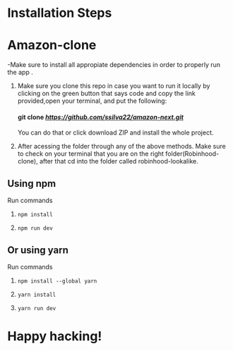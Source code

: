 # Installation Steps

# Amazon-clone


-Make sure to install all appropiate dependencies in order to properly run the app .

  1. Make sure you clone this repo in case you want to run it locally by clicking on the green button that says code and copy the link
     provided,open your terminal, and put the following:
     
     #### git clone *https://github.com/ssilva22/amazon-next.git*
     
     You can do that or click download ZIP and install the whole project.
  
  2. After acessing the folder through any of the above methods. Make sure to check on your terminal that you are on the right folder(Robinhood-clone),
     after that cd into the folder called robinhood-lookalike.
      


## Using npm

Run commands

1) ```npm install```


2) ```npm run dev```


## Or using yarn

Run commands 

1) ```npm install --global yarn```

2) ```yarn install```

3) ```yarn run dev```

# Happy hacking!


